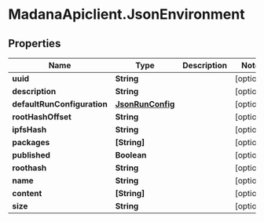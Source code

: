 # MadanaApiclient.JsonEnvironment

## Properties

Name | Type | Description | Notes
------------ | ------------- | ------------- | -------------
**uuid** | **String** |  | [optional] 
**description** | **String** |  | [optional] 
**defaultRunConfiguration** | [**JsonRunConfig**](JsonRunConfig.md) |  | [optional] 
**rootHashOffset** | **String** |  | [optional] 
**ipfsHash** | **String** |  | [optional] 
**packages** | **[String]** |  | [optional] 
**published** | **Boolean** |  | [optional] 
**roothash** | **String** |  | [optional] 
**name** | **String** |  | [optional] 
**content** | **[String]** |  | [optional] 
**size** | **String** |  | [optional] 


